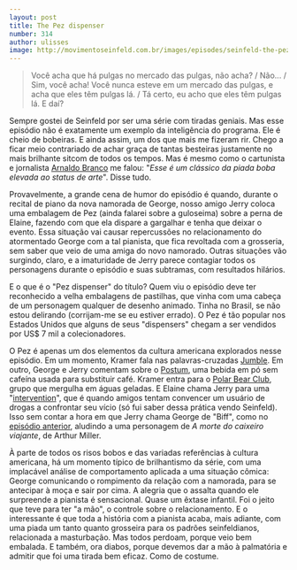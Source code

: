 ```yaml
---
layout: post
title: The Pez dispenser
number: 314
author: ulisses
image: http://movimentoseinfeld.com.br/images/episodes/seinfeld-the-pez-dispenser.jpg
---
```


> Você acha que há pulgas no mercado das pulgas, não acha? / Não... / Sim, você acha! Você nunca esteve em um mercado das pulgas, e acha que eles têm pulgas lá. / Tá certo, eu acho que eles têm pulgas lá. E daí?

Sempre gostei de Seinfeld por ser uma série com tiradas geniais. Mas esse episódio não é exatamente um exemplo da inteligência do programa. Ele é cheio de bobeiras. E ainda assim, um dos que mais me fizeram rir. Chego a ficar meio contrariado de achar graça de tantas besteiras justamente no mais brilhante sitcom de todos os tempos. Mas é mesmo como o cartunista e jornalista <a title="Arnaldo Branco" href="http://www.oesquema.com.br/mauhumor/">Arnaldo Branco</a> me falou: "*Esse é um clássico da piada boba elevada ao status de arte*". Disse tudo.

Provavelmente, a grande cena de humor do episódio é quando, durante o recital de piano da nova namorada de George, nosso amigo Jerry coloca uma embalagem de Pez (ainda falarei sobre a guloseima) sobre a perna de Elaine, fazendo com que ela dispare a gargalhar e tenha que deixar o evento. Essa situação vai causar repercussões no relacionamento do atormentado George com a tal pianista, que fica revoltada com a grosseria, sem saber que veio de uma amiga do novo namorado. Outras situações vão surgindo, claro, e a imaturidade de Jerry parece contagiar todos os personagens durante o episódio e suas subtramas, com resultados hilários.

E o que é o "Pez dispenser" do título? Quem viu o episódio deve ter reconhecido a velha embalagens de pastilhas, que vinha com uma cabeça de um personagem qualquer de desenho animado. Tinha no Brasil, se não estou delirando (corrijam-me se eu estiver errado). O Pez é tão popular nos Estados Unidos que alguns de seus "dispensers" chegam a ser vendidos por US$ 7 mil a colecionadores.

O Pez é apenas um dos elementos da cultura americana explorados nesse episódio. Em um momento, Kramer fala nas palavras-cruzadas <a title="Jumble na Wikipedia" href="http://en.wikipedia.org/wiki/Jumble">Jumble</a>. Em outro, George e Jerry comentam sobre o <a title="Postum na Wikipedia" href="http://en.wikipedia.org/wiki/Postum">Postum</a>, uma bebida em pó sem cafeína usada para substituir café. Kramer entra para o <a title="O Clube do Urso polar na Wikipedia" href="http://en.wikipedia.org/wiki/Polar_bear_club">Polar Bear Club</a>, grupo que mergulha em águas geladas. E Elaine chama Jerry para uma "<a title="Sobre intervernções, na Wikipedia" href="http://en.wikipedia.org/wiki/Intervention_(counseling)">intervention</a>", que é quando amigos tentam convencer um usuário de drogas a confrontar seu vício (só fui saber dessa prática vendo Seinfeld). Isso sem contar a hora em que Jerry chama George de "Biff", como no <a title="The subway" href="http://movimentoseinfeld.com.br/episodios/the-subway.html">episódio anterior</a>, aludindo a uma personagem de <em>A morte do caixeiro viajante</em>, de Arthur Miller.

À parte de todos os risos bobos e das variadas referências à cultura americana, há um momento típico de brilhantismo da série, com uma implacável análise de comportamento aplicada a uma situação cômica: George comunicando o rompimento da relação com a namorada, para se antecipar à moça e sair por cima. A alegria que o assalta quando ele surpreende a pianista é sensacional. Quase um êxtase infantil. Foi o jeito que teve para ter "a mão", o controle sobre o relacionamento. E o interessante é que toda a história com a pianista acaba, mais adiante, com uma piada um tanto quanto grosseira para os padrões seinfeldianos, relacionada a masturbação. Mas todos perdoam, porque veio bem embalada. E também, ora diabos, porque devemos dar a mão à palmatória e admitir que foi uma tirada bem eficaz. Como de costume.